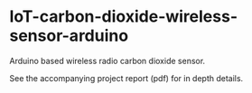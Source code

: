 # IoT-carbon-dioxide-wireless-sensor-arduino
Arduino based wireless radio carbon dioxide sensor.

See the accompanying project report (pdf) for in depth details.
